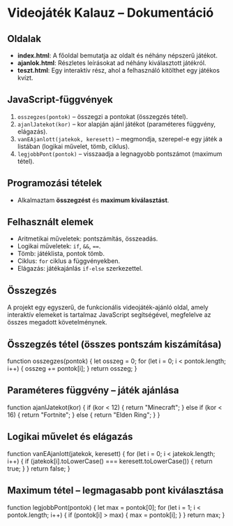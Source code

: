 # Videojáték Kalauz – Dokumentáció

## Oldalak
- **index.html**: A főoldal bemutatja az oldalt és néhány népszerű játékot.
- **ajanlok.html**: Részletes leírásokat ad néhány kiválasztott játékról.
- **teszt.html**: Egy interaktív rész, ahol a felhasználó kitölthet egy játékos kvízt.

## JavaScript-függvények
1. `osszegzes(pontok)` – összegzi a pontokat (összegzés tétel).
2. `ajanlJatekot(kor)` – kor alapján ajánl játékot (paraméteres függvény, elágazás).
3. `vanEAjanlott(jatekok, keresett)` – megmondja, szerepel-e egy játék a listában (logikai művelet, tömb, ciklus).
4. `legjobbPont(pontok)` – visszaadja a legnagyobb pontszámot (maximum tétel).

## Programozási tételek
- Alkalmaztam **összegzést** és **maximum kiválasztást**.

## Felhasznált elemek
- Aritmetikai műveletek: pontszámítás, összeadás.
- Logikai műveletek: `if`, `&&`, `==`.
- Tömb: játéklista, pontok tömb.
- Ciklus: `for` ciklus a függvényekben.
- Elágazás: játékajánlás `if-else` szerkezettel.

## Összegzés
A projekt egy egyszerű, de funkcionális videojáték-ajánló oldal, amely interaktív elemeket is tartalmaz JavaScript segítségével, megfelelve az összes megadott követelménynek.



## Összegzés tétel (összes pontszám kiszámítása)

function osszegzes(pontok) {
  let osszeg = 0;
  for (let i = 0; i < pontok.length; i++) {
    osszeg += pontok[i];
  }
  return osszeg;
}

## Paraméteres függvény – játék ajánlása

function ajanlJatekot(kor) {
  if (kor < 12) {
    return "Minecraft";
  } else if (kor < 16) {
    return "Fortnite";
  } else {
    return "Elden Ring";
  }
}

## Logikai művelet és elágazás

function vanEAjanlott(jatekok, keresett) {
  for (let i = 0; i < jatekok.length; i++) {
    if (jatekok[i].toLowerCase() === keresett.toLowerCase()) {
      return true;
    }
  }
  return false;
}


## Maximum tétel – legmagasabb pont kiválasztása

function legjobbPont(pontok) {
  let max = pontok[0];
  for (let i = 1; i < pontok.length; i++) {
    if (pontok[i] > max) {
      max = pontok[i];
    }
  }
  return max;
}


